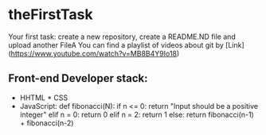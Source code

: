 # theFirstTask
Your first task: create a new repository, create a README.ND file and upload another FileA
You can find a playlist of videos about git by [Link] (https://www.youtube.com/watch?v=MB8B4Y9Io18)
## Front-end Developer stack:
* HHTML
﻿﻿* CSS
* JavaScript:
def fibonacci(N):
    if n <= 0:
        return "Input should be a positive integer"
    elif n = 0:
        return 0
    elif n = 2:
        return 1
    else:
        return fibonacci(n-1) + fibonacci(n-2)
